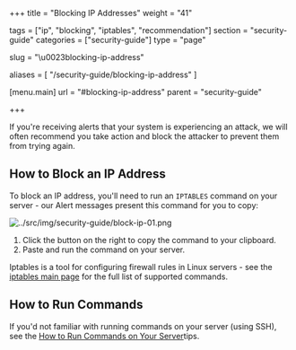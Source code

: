 +++
title = "Blocking IP Addresses"
weight = "41"

tags = ["ip", "blocking", "iptables", "recommendation"]
section = "security-guide"
categories = ["security-guide"]
type = "page"

slug = "\u0023blocking-ip-address"

aliases = [
    "/security-guide/blocking-ip-address"
]

[menu.main]
    url = "#blocking-ip-address"
    parent = "security-guide"

+++

If you're receiving alerts that your system is experiencing an attack, we will often recommend you take action and block the attacker to prevent them from trying again.

## How to Block an IP Address

To block an IP address, you'll need to run an `IPTABLES` command on your server - our Alert messages present this command for you to copy:

![../src/img/security-guide/block-ip-01.png](../src/img/security-guide/block-ip-01.png)

1.  Click the button on the right to copy the command to your clipboard.
2.  Paste and run the command on your server.

Iptables is a tool for configuring firewall rules in Linux servers - see the [iptables main page](http://ipset.netfilter.org/iptables.man.html) for the full list of supported commands.

## How to Run Commands

If you'd not familiar with running commands on your server (using SSH), see the [How to Run Commands on Your Server](#running-commands)tips.
